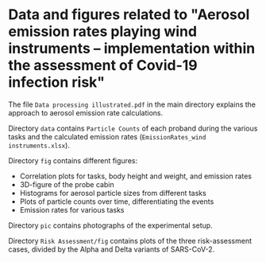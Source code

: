 # Data and figures related to "Aerosol emission rates playing wind instruments – implementation within the assessment of Covid-19 infection risk"

The file `Data processing illustrated.pdf` in the main directory explains the approach to aerosol emission rate calculations.

Directory `data` contains `Particle Counts` of each proband during the various tasks and the calculated emission rates (`EmissionRates_wind instruments.xlsx`).

Directory `fig` contains different figures:
- Correlation plots for tasks, body height and weight, and emission rates
- 3D-figure of the probe cabin
- Histograms for aerosol particle sizes from different tasks
- Plots of particle counts over time, differentiating the events
- Emission rates for various tasks

Directory `pic` contains photographs of the experimental setup.

Directory `Risk Assessment/fig` contains plots of the three risk-assessment cases, divided by the Alpha and Delta variants of SARS-CoV-2.

